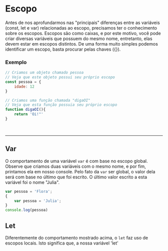 # Escopo 
Antes de nos aprofundarmos nas "principais" diferenças entre as variáveis (const, let e var) relacionadas ao escopo, precisamos ter o conhecimento sobre os escopos.
Escopos são como caixas, e por este motivo, você pode criar diversas variáveis que possuem do mesmo nome, entretanto, elas devem estar em escopos distintos.
De uma forma muito simples podemos identificar um escopo, basta procurar pelas chaves ({}).

### Exemplo  
```js
// Criamos um objeto chamado pessoa
// Veja que este objeto possui seu próprio escopo
const pessoa = {
    idade: 12
} 

// Criamos uma função chamada "digaOI"
// Veja que esta função possuia seu próprio escopo
function digaOI(){
    return 'Oi!"'
}
```

</br>

___________________________________________________________

## Var
O comportamento de uma variável `var` é com base no escopo global.
Observe que criamos duas variáveis com o mesmo nome, e por fim, printamos ela em nosso console. Pelo fato da `var` ser global, o valor dela será com base no último que foi escrito. O último valor escrito a esta variável foi o nome "Julia".
```js
var pessoa = 'Flora';
{
    var pessoa = 'Julia';
}
console.log(pessoa) 
```

## Let
Diferentemente do comportamento mostrado acima, o `let` faz uso de escopos locais.
Isto significa que, a nossa variável 'let' 
